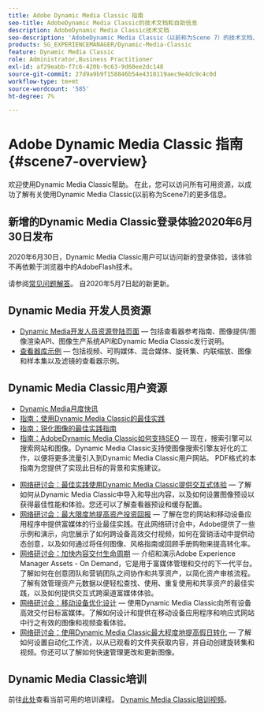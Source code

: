 ```yaml
---
title: Adobe Dynamic Media Classic 指南
seo-title: AdobeDynamic Media Classic的技术文档和自助信息
description: AdobeDynamic Media Classic技术文档
seo-description: 'AdobeDynamic Media Classic（以前称为Scene 7）的技术文档、发行说明和自助资料 '
products: SG_EXPERIENCEMANAGER/Dynamic-Media-Classic
feature: Dynamic Media Classic
role: Administrator,Business Practitioner
exl-id: af29eabb-f7c6-420b-9c63-9d60ee2dc148
source-git-commit: 27d9a9b9f158846b54e4318119aec9e4dc9c4c0d
workflow-type: tm+mt
source-wordcount: '585'
ht-degree: 7%

---
```


# Adobe Dynamic Media Classic 指南 {#scene7-overview}

欢迎使用Dynamic Media Classic帮助。 在此，您可以访问所有可用资源，以成功了解有关使用Dynamic Media Classic(以前称为Scene7)的更多信息。

## 新增的Dynamic Media Classic登录体验2020年6月30日发布

2020年6月30日，Dynamic Media Classic用户可以访问新的登录体验，该体验不再依赖于浏览器中的AdobeFlash技术。

请参阅[常见问题解答](new-ui-2020.md)。 自2020年5月7日起的新更新。

## Dynamic Media 开发人员资源

* [Dynamic Media开发人员资源登陆页面](https://experienceleague.adobe.com/docs/dynamic-media-developer-resources/landing/home.html)  — 包括查看器参考指南、图像提供/图像渲染API、图像生产系统API和Dynamic Media Classic发行说明。
* [查看器库示例](https://landing.adobe.com/zh-Hans/na/dynamic-media/ctir-2755/live-demos.html)  — 包括视频、可购媒体、混合媒体、旋转集、内联缩放、图像和样本集以及滤镜的查看器示例。

## Dynamic Media Classic用户资源

* [Dynamic Media月度快讯](dynamic-media-newsletter.md)
* [指南：使用Dynamic Media Classic的最佳实践](https://www.adobe.com/content/dam/www/us/en/marketing/experience-manager-assets/dynamic-media/adobe-dynamic-media-classic-best-practices-guide.pdf)
* [指南：锐化图像的最佳实践指南](/help/assets/s7_sharpening_images.pdf)
* [指南：AdobeDynamic Media Classic如何支持SEO](/help/assets/s7_seo.pdf)  — 现在，搜索引擎可以搜索网站和图像。Dynamic Media Classic支持使图像搜索引擎友好化的工作，以便将更多流量引入到Dynamic Media Classic用户网站。 PDF格式的本指南为您提供了实现此目标的背景和实施建议。
<!-- * [Webinar: Best Practices for Responsive Design](http://offers.adobe.com/en/na/marketing/landings/_40458_responsive_design_live_on_demand_webinar.html) - Learn practical tips on how to improve your mobile strategy. See real-world examples of responsive design in action. Create one master asset that works across multiple devices and increase mobile performance by dynamically changing the resolution of images or the orientation of images for portrait or landscape displays. Learn how to also dynamically crop, scale, or resize images. -->
* [网络研讨会：最佳实践使用Dynamic Media Classic提供交互式体验](http://seminars.adobeconnect.com/p7wb8ej3u6d/)  — 了解如何从Dynamic Media Classic中导入和导出内容，以及如何设置图像预设以获得最佳性能和体验。您还可以了解查看器预设和缓存配置。
* [网络研讨会：最大限度地提高资产投资回报](https://adobecustomersuccess.adobeconnect.com/p5ar3hfrrec/?launcher=false&amp;fcsContent=true&amp;pbMode=normal&amp;proto=true)  — 了解在您的网站和移动设备应用程序中提供富媒体的行业最佳实践。在此网络研讨会中，Adobe提供了一些示例和演示，向您展示了如何跨设备高效交付视频，如何在营销活动中提供动态创意，以及如何通过将任何图像、风格指南或回顾手册购物来提高转化率。
* [网络研讨会：加快内容交付生命周期](https://adobecustomersuccess.adobeconnect.com/p88ducm9pqv/)  — 介绍和演示Adobe Experience Manager Assets - On Demand，它是用于富媒体管理和交付的下一代平台。了解如何在创意团队和营销团队之间协作和共享资产，以简化资产审核流程。 了解有效管理资产元数据以便轻松查找、使用、重复使用和共享资产的最佳实践，以及如何提供交互式跨渠道富媒体体验。
* [网络研讨会：移动设备优化设计](https://adobecustomersuccess.adobeconnect.com/p6oqd3wydif/?launcher=false&amp;fcsContent=true&amp;pbMode=normal&amp;proto=true)  — 使用Dynamic Media Classic向所有设备高效交付目标富媒体。了解如何设计和提供在移动设备应用程序和响应式网站中行之有效的图像和视频查看体验。
* [网络研讨会：使用Dynamic Media Classic最大程度地提高假日转化](https://adobecustomersuccess.adobeconnect.com/p32n1yr85c9/?proto=true)  — 了解如何设置自动化工作流，以从已观看的文件夹获取内容，并自动创建旋转集和视频。你还可以了解如何快速管理更改和更新图像。

## Dynamic Media Classic培训

前往[此处](https://learning.adobe.com/catalog.html#product=adobe-scene7)查看当前可用的培训课程。
[Dynamic Media Classic培训视频](/help/training-videos.md)。
